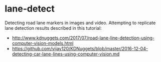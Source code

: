 # lane-detect
Detecting road lane markers in images and video. Attempting to replicate lane detection results described in this tutorial:

* http://www.kdnuggets.com/2017/07/road-lane-line-detection-using-computer-vision-models.html
* https://github.com/vijay120/KDNuggets/blob/master/2016-12-04-detecting-car-lane-lines-using-computer-vision.md
 
